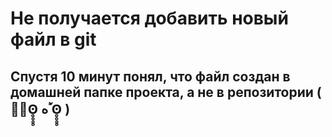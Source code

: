 
# Не получается добавить новый файл в git

## Спустя 10 минут понял, что файл создан в домашней папке проекта, а не в репозитории ( ؕؔʘ̥̥̥̥ ه ؔؕʘ̥̥̥̥ )

